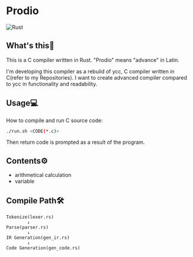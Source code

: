 # Prodio

![Rust](https://github.com/ikanago/prodio/workflows/Rust/badge.svg)

## What's this🤔
This is a C compiler written in Rust. "Prodio" means "advance" in Latin.

I'm developing this compiler as a rebuild of ycc, C compiler written in C(refer to my Repositories). I want to create advanced compiler compared to ycc in functionality and readability.

## Usage💻
How to compile and run C source code:
```bash
./run.sh <CODE(*.c)>
```
Then return code is prompted as a result of the program.

## Contents⚙
* arithmetical calculation
* variable

## Compile Path🛠
```
Tokenize(lexer.rs)
        ↓
Parse(parser.rs)
        ↓
IR Generation(gen_ir.rs)
        ↓
Code Generation(gen_code.rs)
```